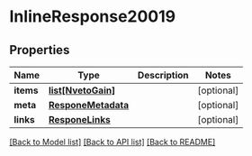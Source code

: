# InlineResponse20019

## Properties
Name | Type | Description | Notes
------------ | ------------- | ------------- | -------------
**items** | [**list[NvetoGain]**](NvetoGain.md) |  | [optional] 
**meta** | [**ResponeMetadata**](ResponeMetadata.md) |  | [optional] 
**links** | [**ResponeLinks**](ResponeLinks.md) |  | [optional] 

[[Back to Model list]](../README.md#documentation-for-models) [[Back to API list]](../README.md#documentation-for-api-endpoints) [[Back to README]](../README.md)


